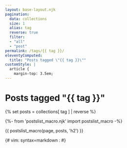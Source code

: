```yaml
---
layout: base-layout.njk
pagination:
  data: collections
  size: 1
  alias: tag
  reverse: true
  filter:
  - "all"
  - "post"
permalink: /tags/{{ tag }}/
eleventyComputed:
  title: "Posts tagged \"{{ tag }}\""
customStyle: |
  article {
    margin-top: 3.5em;
---
```


# Posts tagged "{{ tag }}"

{% set posts = collections[ tag ] | reverse %}

{%- from 'postslist_macro.njk' import postslist_macro -%}

{{ postslist_macro(page, posts, 'h2') }}

{# vim: syntax=markdown :
#}
